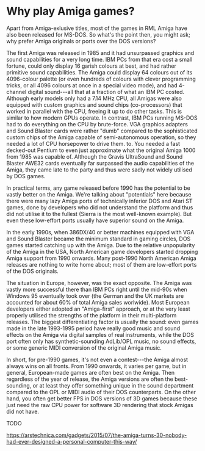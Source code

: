 # Why play Amiga games?

Apart from Amiga-exlusive titles, most of the games in RML Amiga have also
been released for MS-DOS. So what's the point then, you might ask; why prefer
Amiga originals or ports over the DOS versions?

The first Amiga was released in 1985 and it had unsurpassed graphics and sound
capabilities for a very long time. IBM PCs from that era cost a small fortune,
could only display 16 garish colours at best, and had rather primitive sound
capabilities. The Amiga could display 64 colours out of its 4096-colour
palette (or even hundreds of colours with clever programming tricks, or all
4096 colours at once in a special video mode), and had 4-channel digital
sound---all that at a fraction of what an IBM PC costed. Although early models
only had a 7.14 MHz CPU, all Amigas were also equipped with custom graphics
and sound chips (co-processors) that worked in parallel with the CPU, freeing
it up to do other tasks. This is similar to how modern GPUs operate. In
contrast, IBM PCs running MS-DOS had to do everything on the CPU by
brute-force. VGA graphics adapters and Sound Blaster cards were rather "dumb"
compared to the sophisticated custom chips of the Amiga capable of
semi-autonomous operation, so they needed a lot of CPU horsepower to drive
them. to. You needed a fast decked-out Pentium to even just approximate what
the original Amiga 1000 from 1985 was capable of. Although the Gravis
UltraSound and Sound Blaster AWE32 cards eventually far surpassed the audio
capabilities of the Amiga, they came late to the party and thus were sadly not
widely utilised by DOS games.

In practical terms, any game released before 1990 has the potential to be
vastly better on the Amiga. We're talking about "potentials" here because
there were many lazy Amiga ports of technically inferior DOS and Atari ST
games, done by developers who did not understand the platform and thus did not
utilise it to the fullest (Sierra is the most well-known example). But even
these low-effort ports usually have superior sound on the Amiga.

In the early 1990s, when 386DX/40 or better machines equipped with VGA and
Sound Blaster became the minimum standard in gaming circles, DOS games started
catching up with the Amiga. Due to the relative unpopularity of the Amiga in
the USA, North American game developers started dropping Amiga support from
1990 onwards. Many post-1990 North American Amiga releases are nothing to
write home about; most of them are low-effort ports of the DOS originals.

The situation in Europe, however, was the exact opposite. The Amiga was vastly
more successful there than IBM PCs right until the mid-90s when Windows 95
eventually took over (the German and the UK markets are accounted for about
60% of total Amiga sales worlwide). Most European developers either adopted an
"Amiga-first" approach, or at the very least properly utilised the strengths
of the platform in their multi-platform releases. The biggest differentiating
factor is usually the sound: even games made in the late 1993-1995 period have
really good music and sound effects on the Amiga via digital samples of real
instruments, while the DOS port often only has synthetic-sounding AdLib/OPL
music, no sound effects, or some generic MIDI conversion of the original Amiga
music.

In short, for pre-1990 games, it's not even a contest---the Amiga almost
always wins on all fronts. From 1990 onwards, it varies per game, but in
general, European-made games are often best on the Amiga. Then regardless of
the year of release, the Amiga versions are often the best-sounding, or at
least they offer something unique in the sound department compared to the OPL
or MIDI audio of their DOS counterparts. On the other hand, you often get
better FPS in DOS versions of 3D games because these just need the raw CPU power
for software 3D rendering that stock Amigas did not have.

TODO

https://arstechnica.com/gadgets/2015/07/the-amiga-turns-30-nobody-had-ever-designed-a-personal-computer-this-way/

